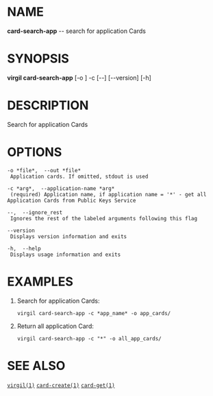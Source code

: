 NAME
====

**card-search-app** -- search for application Cards

SYNOPSIS
========

**virgil card-search-app** \[-o <arg>\] -c <arg> \[--\] \[--version\]
\[-h\]

DESCRIPTION
===========

Search for application Cards

OPTIONS
=======

    -o *file*,  --out *file*
     Application cards. If omitted, stdout is used

    -c *arg*,  --application-name *arg*
     (required) Application name, if application name = '*' - get all Application Cards from Public Keys Service

    --,  --ignore_rest
     Ignores the rest of the labeled arguments following this flag

    --version
     Displays version information and exits

    -h,  --help
     Displays usage information and exits

EXAMPLES
========

1.  Search for application Cards:

        virgil card-search-app -c *app_name* -o app_cards/

2.  Return all application Card:

        virgil card-search-app -c "*" -o all_app_cards/

SEE ALSO
========

[`virgil(1)`]() [`card-create(1)`]() [`card-get(1)`]()
